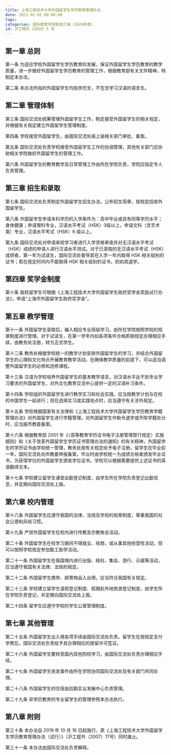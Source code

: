 ```yaml
---
title: 上海工程技术大学外国留学生学历教育管理办法
date: 2021-02-01 00:00:00
tags: 
categories: 国际教育学院制度汇编（2020年度）
id: 沪工程外〔2019〕5 号
---
```


## 第一章 总则

第一条 为适应学校外国留学生学历教育的发展，保证外国留学生学历教育的教学质量，进一步做好外国留学生学历教育的管理工作，根据教育部有关文件精神，特制定本办法。

第二条 本办法所指的外国留学生均指学历生，不包含学习汉语的语言生。

## 第二章 管理体制

第三条 国际交流处统筹管理外国留学生工作，制定接受外国留学生的相关规定，并根据有关规定建立外国留学生管理制度。

第四条 学校接受外国留学生，由国际交流处报上级相关部门审批、备案。

第五条 国际交流处负责学校接受外国留学生工作的协调管理，其他有关部门应协助相关学院做好外国留学生的管理工作。

第六条 外国留学生的教育教学及日常管理工作由所在学院负责，学院应指定专人负责管理。

## 第三章 招生和录取

第七条 国际交流处负责制定外国留学生招生办法，公布招生简章，按规定招收外国留学生。

第八条 外国留学生申请本科学历的入学条件为：高中毕业或具有同等学历水平；身体健康；申请理科专业，汉语水平考试（HSK）3级以上，申请文科（含艺术类）专业，汉语水平考试（HSK）6 级以上。

第九条 国际交流处对申请来校学习者进行入学资格审查并对无汉语水平考试（HSK）成绩的申请人进行汉语水平测试。对于已录取的无汉语水平考试（HSK）成绩者，第一年为试读生，国际交流处督导其在入学一年内取得 HSK 相关级别的证书；若在规定时间内不能取得 HSK 相关级别的证书，则劝其退学。

## 第四章 奖学金制度

第十条 我校留学生可根据《上海工程技术大学外国留学生政府奖学金奖励试行办法》，申请“上海市外国留学生政府奖学金”。

## 第五章 教学管理

第十一条 外国留学生录取后，编入相应专业班级学习，由所在学院按照学校的规章制度进行管理。对于试读生，在第一学年内如各项条件合格即按规定办理相应手续，由教务处注册，转为正式学生。

第十二条 教务处根据学校统一的教学计划安排外国留学生的学习，并结合外国留学生的心理和文化特点开展教育教学活动。在确保教学质量的前提下，可以适当调整外国留学生的必修和选修课程。

第十三条 汉语为学校培养外国留学生的基本教学语言。对汉语水平达不到专业学习要求的外国留学生，对外文化教育交流中心提供一定的汉语补习条件。

第十四条 学校组织外国留学生进行教学实习和社会实践，应当按教学计划与在校的中国学生一起进行；但在选择实习或实践地点时，应当遵守有关涉外规定。

第十五条 学校根据国家有关法律和《上海工程技术大学外国留学生学历教育学籍管理办法》对外国留学生进行学籍管理。对外国留学生作勒令退学或开除学籍处分时，应当报市教委备案。

第十六条 根据教育部 2001 年《〈高等教育学历证书电子注册管理暂行规定〉实施细则》和《关于改革外国留学生学历证书管理办法的通知》的有关精神，外国留学生的学历证书由学校统一管理，教务处按有关规定给予电子注册。留学生在毕业前一年，国际交流处向市教委申报备案，毕业时由学校统一为成绩合格者颁发毕业证书，为获得学位的外国留学生颁发学位证书。学校可以根据需要提供上述证书的英语翻译文本。

第十七条 学校建立留学生课堂出勤登记制度，由学生所在学院负责登记出勤信息，并定期向国际交流处上报。

## 第六章 校内管理

第十八条 外国留学生应遵守我国的法律、法规及学校的规章制度，尊重我国的社会公德和风俗习惯。

第十九条 严禁外国留学生在校内进行传教及宗教聚会活动。

第二十条 外国留学生在校学习期间不得就业、经商，或从事其他经营性活动，但可以按照学校规定参加勤工助学活动。

第二十一条 外国留学生在我国境内进行出版、结社、集会、游行、示威等活动，应当遵守我国有关法律、法规的规定。

第二十二条 外国留学生携带、邮寄物品入出境，应当符合我国有关规定。

第二十三条 学校建立留学生请假登记制度、假期赴外地旅游登记制度，由学生所在学院负责登记，并定期向国际交流处上报。

第二十四条 留学生应遵守学校的学生公寓管理制度。

## 第七章 其他管理

第二十五条 外国留学生出入境各项手续由国际交流处负责。留学生在按规定支付学费后，国际交流处负责给予其办理相应的居留许可签证。

第二十六条 外国留学生要转至国内其他院校学习，由国际交流处负责办理相应手续。

第二十七条 外国留学生突发事件由所在学院协同国际交流处及有关部门共同处理。

第二十八条 外国留学生的住宿由后勤实业发展中心负责管理。

第二十九条 非学历教育的专业留学生的管理参照本办法执行。

## 第八章 附则

第三十条 本办法自 2019 年 10 月 16 日起施行，原《上海工程技术大学外国留学生学历教育管理办法（试行）》（沪工程外（2007）17号）同时废止。

第三十一条 本办法由国际交流处负责解释。
